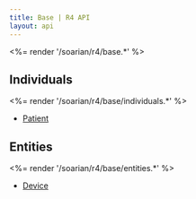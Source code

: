 ```yaml
---
title: Base | R4 API
layout: api
---
```


<%= render '/soarian/r4/base.*' %>

## Individuals
<%= render '/soarian/r4/base/individuals.*' %>

* [Patient](/soarian/r4/base/individuals/patient)

## Entities
<%= render '/soarian/r4/base/entities.*' %>

* [Device](/soarian/r4/base/entities/device)